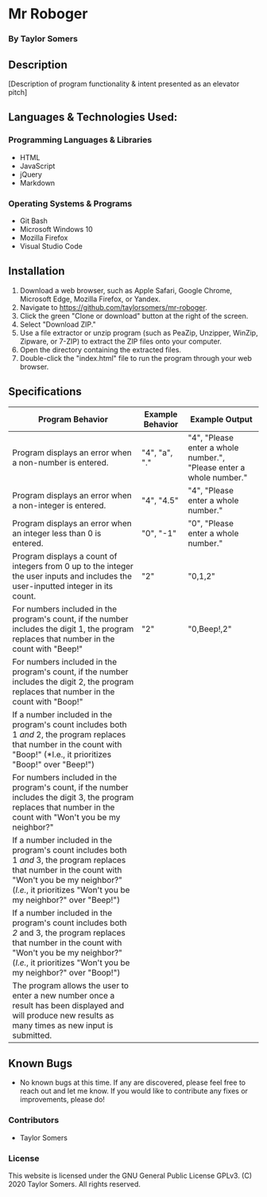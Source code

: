 # Mr Roboger

  ### By Taylor Somers

## Description

  [Description of program functionality & intent presented as an elevator pitch]

## Languages & Technologies Used:

  ### Programming Languages & Libraries
  * HTML
  * JavaScript
  * jQuery
  * Markdown

  ### Operating Systems & Programs
  * Git Bash
  * Microsoft Windows 10
  * Mozilla Firefox
  * Visual Studio Code

## Installation

  1. Download a web browser, such as Apple Safari, Google Chrome, Microsoft Edge, Mozilla Firefox, or Yandex.
  2. Navigate to https://github.com/taylorsomers/mr-roboger.
  3. Click the green "Clone or download" button at the right of the screen.
  4. Select "Download ZIP."
  5. Use a file extractor or unzip program (such as PeaZip, Unzipper, WinZip, Zipware, or 7-ZIP) to extract the ZIP files onto your computer.
  6. Open the directory containing the extracted files.
  7. Double-click the "index.html" file to run the program through your web browser.

## Specifications

  | Program Behavior | Example Behavior | Example Output |
  |---|---|---|
  | Program displays an error when a non-number is entered. | "4", "a", "." | "4", "Please enter a whole number.", "Please enter a whole number." |
  | Program displays an error when a non-integer is entered. | "4", "4.5" | "4", "Please enter a whole number." |
  | Program displays an error when an integer less than 0 is entered. | "0", "-1" | "0", "Please enter a whole number." |
  | Program displays a count of integers from 0 up to the integer the user inputs and includes the user-inputted integer in its count. | "2" | "0,1,2" |
  | For numbers included in the program's count, if the number includes the digit 1, the program replaces that number in the count with "Beep!" | "2" | "0,Beep!,2" |
  | For numbers included in the program's count, if the number includes the digit 2, the program replaces that number in the count with "Boop!" |  |  |
  | If a number included in the program's count includes both 1 *and* 2, the program replaces that number in the count with "Boop!" (*I.e., it prioritizes "Boop!" over "Beep!") |  |  |
  | For numbers included in the program's count, if the number includes the digit 3, the program replaces that number in the count with "Won't you be my neighbor?" |  |  |
  | If a number included in the program's count includes both 1 *and* 3, the program replaces that number in the count with "Won't you be my neighbor?" (*I.e.*, it prioritizes "Won't you be my neighbor?" over "Beep!") |  |  |
  | If a number included in the program's count includes both *2* and 3, the program replaces that number in the count with "Won't you be my neighbor?" (*I.e.*, it prioritizes "Won't you be my neighbor?" over "Boop!") |  |  |
  | The program allows the user to enter a new number once a result has been displayed and will produce new results as many times as new input is submitted. |  |  |

## Known Bugs

  * No known bugs at this time. If any are discovered, please feel free to reach out and let me know. If you would like to contribute any fixes or improvements, please do!

### Contributors

  * Taylor Somers

### License

This website is licensed under the GNU General Public License GPLv3. (C) 2020 Taylor Somers. All rights reserved.